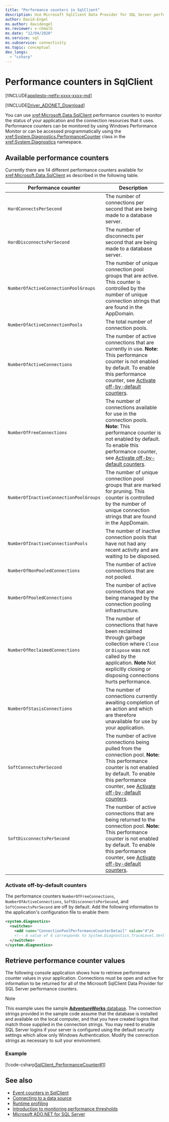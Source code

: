 ```yaml
---
title: "Performance counters in SqlClient"
description: Use Microsoft SqlClient Data Provider for SQL Server performance counters to monitor your application status and its connection resources by using Windows Performance Monitor or programmatically in .NET Framework.
author: David-Engel
ms.author: davidengel
ms.reviewer: v-chmalh
ms.date: "12/04/2020"
ms.service: sql
ms.subservice: connectivity
ms.topic: conceptual
dev_langs:
  - "csharp"
---
```

# Performance counters in SqlClient

[!INCLUDE[appliesto-netfx-xxxx-xxxx-md](../../includes/appliesto-netfx-xxxx-xxxx-md.md)]

[!INCLUDE[Driver_ADONET_Download](../../includes/driver_adonet_download.md)]

You can use <xref:Microsoft.Data.SqlClient> performance counters to monitor the status of your application and the connection resources that it uses. Performance counters can be monitored by using Windows Performance Monitor or can be accessed programmatically using the <xref:System.Diagnostics.PerformanceCounter> class in the <xref:System.Diagnostics> namespace.

## Available performance counters

Currently there are 14 different performance counters available for <xref:Microsoft.Data.SqlClient> as described in the following table.

|Performance counter|Description|  
|-------------------------|-----------------|  
|`HardConnectsPerSecond`|The number of connections per second that are being made to a database server.|  
|`HardDisconnectsPerSecond`|The number of disconnects per second that are being made to a database server.|  
|`NumberOfActiveConnectionPoolGroups`|The number of unique connection pool groups that are active. This counter is controlled by the number of unique connection strings that are found in the AppDomain.|  
|`NumberOfActiveConnectionPools`|The total number of connection pools.|  
|`NumberOfActiveConnections`|The number of active connections that are currently in use. **Note:**  This performance counter is not enabled by default. To enable this performance counter, see [Activate off-by-default counters](#ActivatingOffByDefault).|  
|`NumberOfFreeConnections`|The number of connections available for use in the connection pools. **Note:**  This performance counter is not enabled by default. To enable this performance counter, see [Activate off-by-default counters](#ActivatingOffByDefault).|  
|`NumberOfInactiveConnectionPoolGroups`|The number of unique connection pool groups that are marked for pruning. This counter is controlled by the number of unique connection strings that are found in the AppDomain.|  
|`NumberOfInactiveConnectionPools`|The number of inactive connection pools that have not had any recent activity and are waiting to be disposed.|  
|`NumberOfNonPooledConnections`|The number of active connections that are not pooled.|  
|`NumberOfPooledConnections`|The number of active connections that are being managed by the connection pooling infrastructure.|  
|`NumberOfReclaimedConnections`|The number of connections that have been reclaimed through garbage collection where `Close` or `Dispose` was not called by the application. **Note** Not explicitly closing or disposing connections hurts performance.|  
|`NumberOfStasisConnections`|The number of connections currently awaiting completion of an action and which are therefore unavailable for use by your application.|  
|`SoftConnectsPerSecond`|The number of active connections being pulled from the connection pool. **Note:**  This performance counter is not enabled by default. To enable this performance counter, see [Activate off-by-default counters](#ActivatingOffByDefault).|  
|`SoftDisconnectsPerSecond`|The number of active connections that are being returned to the connection pool. **Note:**  This performance counter is not enabled by default. To enable this performance counter, see [Activate off-by-default counters](#ActivatingOffByDefault).|  

<a name="ActivatingOffByDefault"></a>

### Activate off-by-default counters

The performance counters `NumberOfFreeConnections`, `NumberOfActiveConnections`, `SoftDisconnectsPerSecond`, and `SoftConnectsPerSecond` are off by default. Add the following information to the application's configuration file to enable them:

```xml  
<system.diagnostics>  
  <switches>  
    <add name="ConnectionPoolPerformanceCounterDetail" value="4"/>  
    <!-- A value of 4 corresponds to System.Diagnostics.TraceLevel.Verbose -->
  </switches>  
</system.diagnostics>  
```  

## Retrieve performance counter values

The following console application shows how to retrieve performance counter values in your application. Connections must be open and active for information to be returned for all of the Microsoft SqlClient Data Provider for SQL Server performance counters.

> [!NOTE]
> This example uses the sample [**AdventureWorks** database](../../samples/adventureworks-install-configure.md). The connection strings provided in the sample code assume that the database is installed and available on the local computer, and that you have created logins that match those supplied in the connection strings. You may need to enable SQL Server logins if your server is configured using the default security settings which allow only Windows Authentication. Modify the connection strings as necessary to suit your environment.

### Example

[!code-csharp[SqlClient_PerformanceCounter#1](~/../sqlclient/doc/samples/SqlClient_PerformanceCounter.cs#1)]

## See also

- [Event counters in SqlClient](event-counters.md)
- [Connecting to a data source](connecting-to-data-source.md)
- [Runtime profiling](/dotnet/framework/debug-trace-profile/runtime-profiling)
- [Introduction to monitoring performance thresholds](/previous-versions/visualstudio/visual-studio-2008/bd20x32d(v=vs.90))
- [Microsoft ADO.NET for SQL Server](microsoft-ado-net-sql-server.md)
